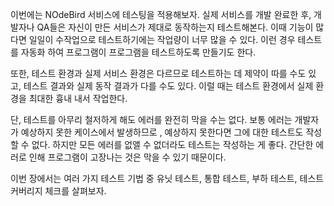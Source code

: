 이번에는 NOdeBird 서비스에 테스팅을 적용해보자.
실제 서비스를 개발 완료한 후, 개발자나 QA들은 자신이 만든 서비스가 제대로 동작하는지 테스트해본다.
이때 기능이 많다면 일일이 수작업으로 테스트하기에는 작업량이 너무 많을 수 있다.
이런 경우 테스트를 자동화 하여 프로그램이 프로그램을 테스트하도록 만들기도 한다.

또한, 테스트 환경과 실제 서비스 환경은 다르므로 테스트하는 데 제약이 따를 수도 있고, 테스트 결과와 실제 동작 결과가 다를 수도 있다.
이럴 때는 테스트 환경에서 실제 환경을 최대한 흉내 내서 작업한다.

단, 테스트를 아무리 철저하게 해도 에러를 완전히 막을 수는 없다.
보통 에러는 개발자가 예상하지 못한 케이스에서 발생하므로 , 예상하지 못한다면 그에 대한 테스트도 작성할 수 없다.
하지만 모든 에러를 없앨 수 없더라도 테스트는 작성하는 게 좋다.
간단한 에러로 인해 프로그램이 고장나는 것은 막을 수 있기 때문이다.

이번 장에서는 여러 가지 테스트 기법 중 유닛 테스트, 통합 테스트, 부하 테스트, 테스트 커버리지 체크를 살펴보자.
